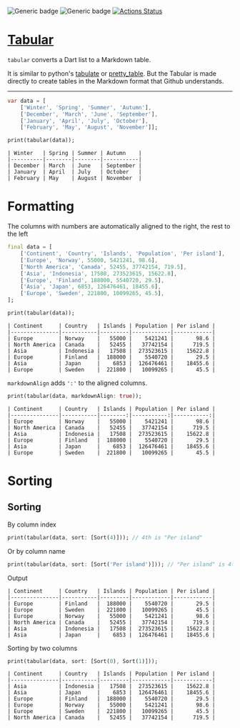 ![Generic badge](https://img.shields.io/badge/status-draft-red.svg)
![Generic badge](https://img.shields.io/badge/tested_on-VM_|_JS-blue.svg)
[![Actions Status](https://github.com/rtmigo/tabular/workflows/unittest/badge.svg?branch=master)](https://github.com/rtmigo/tabular/actions)

# [Tabular](https://github.com/rtmigo/tabular)

`tabular` converts a Dart list to a Markdown table.

It is similar to python's [tabulate](https://pypi.org/project/tabulate/) 
or [pretty_table](https://pypi.org/project/prettytable/). But the Tabular is made directly to create tables in the Markdown format that Github understands.

----

 

``` dart
var data = [
    ['Winter', 'Spring', 'Summer', 'Autumn'],
    ['December', 'March', 'June', 'September'],
    ['January', 'April', 'July', 'October'],
    ['February', 'May', 'August', 'November']];

print(tabular(data));
```
``` text
| Winter   | Spring | Summer | Autumn    |
|----------|--------|--------|-----------|
| December | March  | June   | September |
| January  | April  | July   | October   |
| February | May    | August | November  |
```

# Formatting

The columns with numbers are automatically aligned to the right, 
the rest to the left

``` dart
final data = [
    ['Continent', 'Country', 'Islands', 'Population', 'Per island'],
    ['Europe', 'Norway', 55000, 5421241, 98.6],
    ['North America', 'Canada', 52455, 37742154, 719.5],
    ['Asia', 'Indonesia', 17508, 273523615, 15622.8],
    ['Europe', 'Finland', 188000, 5540720, 29.5],
    ['Asia', 'Japan', 6853, 126476461, 18455.6],
    ['Europe', 'Sweden', 221800, 10099265, 45.5],
];

print(tabular(data));
```

``` text
| Continent     | Country   | Islands | Population | Per island |
|---------------|-----------|---------|------------|------------|
| Europe        | Norway    |   55000 |    5421241 |       98.6 |
| North America | Canada    |   52455 |   37742154 |      719.5 |
| Asia          | Indonesia |   17508 |  273523615 |    15622.8 |
| Europe        | Finland   |  188000 |    5540720 |       29.5 |
| Asia          | Japan     |    6853 |  126476461 |    18455.6 |
| Europe        | Sweden    |  221800 |   10099265 |       45.5 |
```

`markdownAlign` adds `':'` to the aligned columns.

``` dart
print(tabular(data, markdownAlign: true));
```

``` text
| Continent     | Country   | Islands | Population | Per island |
|---------------|-----------|--------:|-----------:|-----------:|
| Europe        | Norway    |   55000 |    5421241 |       98.6 |
| North America | Canada    |   52455 |   37742154 |      719.5 |
| Asia          | Indonesia |   17508 |  273523615 |    15622.8 |
| Europe        | Finland   |  188000 |    5540720 |       29.5 |
| Asia          | Japan     |    6853 |  126476461 |    18455.6 |
| Europe        | Sweden    |  221800 |   10099265 |       45.5 |
```

# Sorting

## Sorting

By column index
``` dart
print(tabular(data, sort: [Sort(4)])); // 4th is "Per island"
```

Or by column name
``` dart
print(tabular(data, sort: [Sort('Per island')])); // "Per island" is 4th
```
Output
``` text
| Continent     | Country   | Islands | Population | Per island |
|---------------|-----------|---------|------------|------------|
| Europe        | Finland   |  188000 |    5540720 |       29.5 |
| Europe        | Sweden    |  221800 |   10099265 |       45.5 |
| Europe        | Norway    |   55000 |    5421241 |       98.6 |
| North America | Canada    |   52455 |   37742154 |      719.5 |
| Asia          | Indonesia |   17508 |  273523615 |    15622.8 |
| Asia          | Japan     |    6853 |  126476461 |    18455.6 |
```

Sorting by two columns

``` dart
print(tabular(data, sort: [Sort(0), Sort(1)]));
```

``` test
| Continent     | Country   | Islands | Population | Per island |
|---------------|-----------|---------|------------|------------|
| Asia          | Indonesia |   17508 |  273523615 |    15622.8 |
| Asia          | Japan     |    6853 |  126476461 |    18455.6 |
| Europe        | Finland   |  188000 |    5540720 |       29.5 |
| Europe        | Norway    |   55000 |    5421241 |       98.6 |
| Europe        | Sweden    |  221800 |   10099265 |       45.5 |
| North America | Canada    |   52455 |   37742154 |      719.5 |
```
